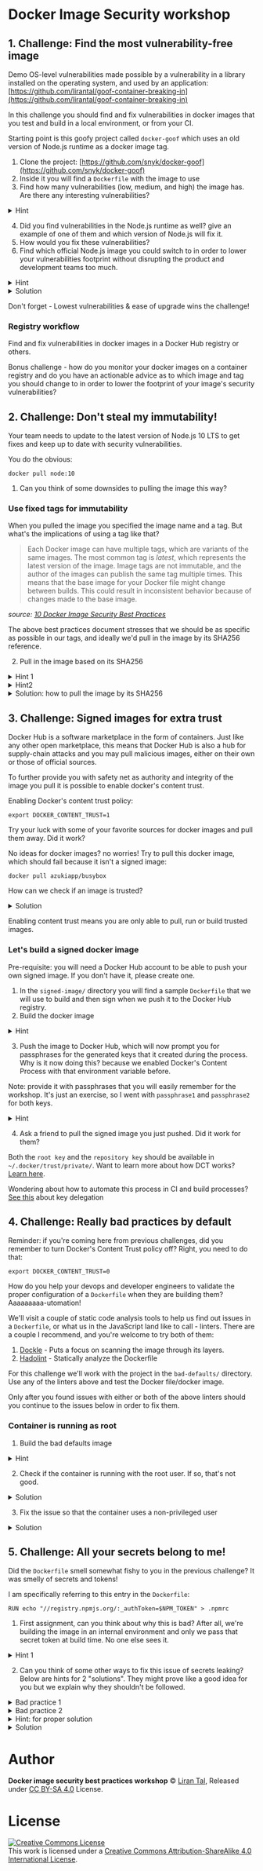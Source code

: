 # Docker Image Security workshop

## 1. Challenge: Find the most vulnerability-free image

Demo OS-level vulnerabilities made possible by a vulnerability in a library installed on the operating system, and used by an application: [https://github.com/lirantal/goof-container-breaking-in](https://github.com/lirantal/goof-container-breaking-in)

In this challenge you should find and fix vulnerabilities in docker images that you test and build in a local environment, or from your CI.

Starting point is this goofy project called `docker-goof` which uses an old version of Node.js runtime as a docker image tag.

1. Clone the project: [https://github.com/snyk/docker-goof](https://github.com/snyk/docker-goof)
2. Inside it you will find a `Dockerfile` with the image to use
3. Find how many vulnerabilities (low, medium, and high) the image has. Are there any interesting vulnerabilities?

<details><summary>Hint</summary>
<br/>

We'll get started with scanning a docker image using the Snyk CLI which is free to use and scan.

### Install the Snyk CLI

You can use the open source Snyk CLI to scan the image.

* [Install Snyk on Windows](https://support.snyk.io/hc/en-us/articles/360003812538#UUID-ac39f35d-8608-e949-613d-24333ced4d42)
* [Install Snyk on macOS](https://support.snyk.io/hc/en-us/articles/360003812538#UUID-876089c6-d195-a81e-4c7a-21354f788306)
* [Install Snyk on Linux](https://github.com/snyk/snyk/releases) and other self-contained executables for Windows and macOS.

See [Snyk CLI install instructions](https://support.snyk.io/hc/en-us/articles/360003812458-Getting-started-with-the-CLI) to get started for the CLI

### Scan a docker image for security vulnerabilities

To scan an image you'll need to pull the docker image to your host locally and then scan it:

```
$ docker pull <image>
$ snyk test --docker <image>
```

<br/>
</details>

4. Did you find vulnerabilities in the Node.js runtime as well? give an example of one of them and which version of Node.js will fix it.
5. How would you fix these vulnerabilities?
6. Find which official Node.js image you could switch to in order to lower your vulnerabilities footprint without disrupting the product and development teams too much.

<details><summary>Hint</summary>
<br/>

If the Snyk CLI is provided with a Dockerfile it will give you a remediation advice so you can make a conscious decision of which image you could move to in order to lower the security vulnerabilities foot-print.

What happens if you provide the Snyk CLI with the Dockerfile as well?

```
snyk test --docker <image> --file=Dockerfile
```


<br/>
</details>

<details><summary>Solution</summary>
<br/>

```
snyk test --docker node:10.4.0 --file=Dockerfile
```

<br/>
</details>

Don't forget -
Lowest vulnerabilities & ease of upgrade wins the challenge!

### Registry workflow

Find and fix vulnerabilities in docker images in a Docker Hub registry or others.

Bonus challenge - how do you monitor your docker images on a container registry and do you have an actionable advice as to which image and tag you should change to in order to lower the footprint of your image's security vulnerabilities?

## 2. Challenge: Don't steal my immutability!

Your team needs to update to the latest version of Node.js 10 LTS to get fixes and keep up to date with security vulnerabilities.

You do the obvious:

```
docker pull node:10
```

1. Can you think of some downsides to pulling the image this way?

### Use fixed tags for immutability

When you pulled the image you specified the image name and a tag. But what's the implications of using a tag like that?

> Each Docker image can have multiple tags, which are variants of the same images. The most common tag is _latest_, which represents the latest version of the image. Image tags are not immutable, and the author of the images can publish the same tag multiple times.
> This means that the base image for your Docker file might change between builds. This could result in inconsistent behavior because of changes made to the base image.

_source: [10 Docker Image Security Best Practices](https://snyk.io/blog/10-docker-image-security-best-practices/)_

The above best practices document stresses that we should be as specific as possible in our tags, and ideally we'd pull in the image by its SHA256 reference.

2. Pull in the image based on its SHA256

<details><summary>Hint 1</summary>
<br/>

If you pulled the `node:10` image, take a look at the output

<br/>
</details>

<details><summary>Hint2</summary>
<br/>

You're looking for the `Digest` key in the output of `docker pull`

<br/>
</details>

<details><summary>Solution: how to pull the image by its SHA256</summary>
<br/>
   
```
docker pull node@sha256:bdc6d102e926b70690ce0cc0b077d450b1b231524a69b874912a9b337c719e6e
```

<br/>
</details>

## 3. Challenge: Signed images for extra trust

Docker Hub is a software marketplace in the form of containers. Just like any other open marketplace, this means that Docker Hub is also a hub for supply-chain attacks and you may pull malicious images, either on their own or those of official sources.

To further provide you with safety net as authority and integrity of the image you pull it is possible to enable docker's content trust.

Enabling Docker's content trust policy:

```
export DOCKER_CONTENT_TRUST=1
```

Try your luck with some of your favorite sources for docker images and pull them away. Did it work?

No ideas for docker images? no worries!
Try to pull this docker image, which should fail because it isn't a signed image:

```
docker pull azukiapp/busybox
```

How can we check if an image is trusted?

<details><summary>Solution</summary>
<br/>
   
```
docker trust inspect --pretty azukiapp/busybox
```

And then inspect the output for a trusted image:

```
docker trust inspect --pretty node:10
```

<br/>
</details>

Enabling content trust means you are only able to pull, run or build trusted images.

### Let's build a signed docker image

Pre-requisite: you will need a Docker Hub account to be able to push your own signed image. If you don't have it, please create one.

1. In the `signed-image/` directory you will find a sample `Dockerfile` that we will use to build and then sign when we push it to the Docker Hub registry.
2. Build the docker image

<details><summary>Hint</summary>
<br/>
   
```
docker build -t lirantal/docker-image-security-workshop:signed .
```

Note: you probably want to change the `lirantal` account to your own.
<br/>

</details>

3. Push the image to Docker Hub, which will now prompt you for passphrases for the generated keys that it created during the process. Why is it now doing this? because we enabled Docker's Content Process with that environment variable before.

Note: provide it with passphrases that you will easily remember for the workshop. It's just an exercise, so I went with `passphrase1` and `passphrase2` for both keys.

<details><summary>Hint</summary>
<br/>
   
```
docker push lirantal/docker-image-security-workshop:signed
```

Note: you probably want to change the `lirantal` account to your own.
<br/>

</details>

4. Ask a friend to pull the signed image you just pushed. Did it work for them?

Both the `root key` and the `repository key` should be available in `~/.docker/trust/private/`. Want to learn more about how DCT works? [Learn here](https://docs.docker.com/engine/security/trust/content_trust/).

Wondering about how to automate this process in CI and build processes? [See this](https://docs.docker.com/engine/security/trust/trust_automation/) about key delegation

## 4. Challenge: Really bad practices by default

Reminder: if you're coming here from previous challenges, did you remember to turn Docker's Content Trust policy off? Right, you need to do that:

```
export DOCKER_CONTENT_TRUST=0
```

How do you help your devops and developer engineers to validate the proper configuration of a `Dockerfile` when they are building them? Aaaaaaaaa-utomation!

We'll visit a couple of static code analysis tools to help us find out issues in a `Dockerfile`, or what us in the JavaScript land like to call - linters. There are a couple I recommend, and you're welcome to try both of them:

1. [Dockle](https://github.com/goodwithtech/dockle) - Puts a focus on scanning the image through its layers.
2. [Hadolint](https://github.com/hadolint/hadolint) - Statically analyze the Dockerfile

For this challenge we'll work with the project in the `bad-defaults/` directory.
Use any of the linters above and test the Docker file/docker image.

Only after you found issues with either or both of the above linters should you continue to the issues below in order to fix them.

### Container is running as root

1. Build the bad defaults image

<details><summary>Hint</summary>
<br/>
   
```
docker build -t best-practices .
```

<br/>
</details>

2. Check if the container is running with the root user. If so, that's not good.

<details><summary>Solution</summary>
<br/>
   
```
docker run -it --rm best-practices:latest sh
```

Inside the container run:

```
whoami
```

<br/>
</details>

3. Fix the issue so that the container uses a non-privileged user

<details><summary>Solution</summary>
<br/>
Update the Dockerfile to make use of the built-in `node` user:
   
```
...
USER node
CMD node index.js
```

Now build the container and run again to check which is user is being used.

<br/>
</details>

## 5. Challenge: All your secrets belong to me!

Did the `Dockerfile` smell somewhat fishy to you in the previous challenge?
It was smelly of secrets and tokens!

I am specifically referring to this entry in the `Dockerfile`:

```
RUN echo "//registry.npmjs.org/:_authToken=$NPM_TOKEN" > .npmrc
```

1. First assignment, can you think about why this is bad?
   After all, we're building the image in an internal environment and only we pass that secret token at build time. No one else sees it.

<details><summary>Hint 1</summary>
<br/>

The `.npmrc` file contains sensitive information, such as a token which is used for read/write for private packages on a registry. If the container is compromised, users will be able to access it.

Can you think of a simple vulnerability in an application that will allow a malicious attacker to easily get to the `.npmrc` file?

You can build it yourself and try:

```
export NPM_TOKEN=<npm token>
docker build -t best-practices --build-arg NPM_TOKEN=$NPM_TOKEN .
```

Now login to the container and validate the value of `.npmrc`:

```
docker run -it --rm best-practices sh
```

<br/>
</details>

2. Can you think of some other ways to fix this issue of secrets leaking? Below are hints for 2 "solutions". They might prove like a good idea for you but we explain why they shouldn't be followed.

<details><summary>Bad practice 1</summary>
<br/>

You remember to remove the token, such as:

```
RUN echo "//registry.npmjs.org/:_authToken=$NPM_TOKEN" > .npmrc
RUN npm install
RUN rm .npmrc
```

Nice, but not really good.
Every `RUN` creates another layer, all of which are later inspect-able and leave a trace. This means that if the image itself is ever leaked or made public then sensitive data exists inside it in the form of the `.npmrc` file.

<br/>
</details>

<details><summary>Bad practice 2</summary>
<br/>

You understand the concept of Docker layers so you put all of this into one command to make sure there's no trace, something like this:

```
RUN echo "//registry.npmjs.org/:_authToken=$NPM_TOKEN" > .npmrc && \
    npm install && \
    rm .npmrc
```

However, Docker has this thing called commits history which it uses to save metadata about the way the image was built and this is why you should never really use environment variables such as build arguments for sensitive storage such as passwords, API keys, tokens.

Read more about [Docker history here](https://docs.docker.com/engine/reference/commandline/history/).

<br/>
</details>

<details><summary>Hint: for proper solution</summary>
<br/>

What if you could create a Docker image without the `.npmrc` file in it?

<br/>
</details>

<details><summary>Solution</summary>
<br/>

Let's use multi-stage builds to fix it!

Update the `Dockerfile` so that the first image is used as a base to install all of our npm dependencies and build what is required. To do that, update the FROM instruction as follows:

```
FROM bitnami/node:latest AS build
```

As well as remove the `CMD` instruction which isn't needed.
Then have another section in the Dockerfile for the "production" image, which should use the app directory which is now ready for use from the previous build image.

Following is an example:

```
FROM bitnami/node:latest
RUN mkdir ~/project
COPY --from=build /app/~/project ~/project
WORKDIR ~/project
CMD node index.js
```

<br/>
</details>

# Author

**Docker image security best practices workshop** © [Liran Tal](https://github.com/lirantal), Released under [CC BY-SA 4.0](./LICENSE) License.

# License

<a rel="license" href="http://creativecommons.org/licenses/by-sa/4.0/"><img alt="Creative Commons License" style="border-width:0" src="https://i.creativecommons.org/l/by-sa/4.0/88x31.png" /></a><br />This work is licensed under a <a rel="license" href="http://creativecommons.org/licenses/by-sa/4.0/">Creative Commons Attribution-ShareAlike 4.0 International License</a>.
